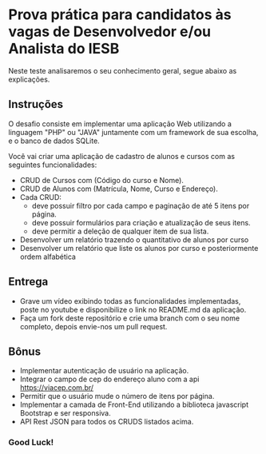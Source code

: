 # Prova prática para candidatos às vagas de Desenvolvedor e/ou Analista do IESB

Neste teste analisaremos o seu conhecimento geral, segue abaixo as explicações. 

## Instruções

O desafio consiste em implementar uma aplicação Web utilizando a linguagem "PHP" ou "JAVA" juntamente com um framework de sua escolha, e o banco de dados SQLite.

Você vai criar uma aplicação de cadastro de alunos e cursos com as seguintes funcionalidades:

- CRUD de Cursos com (Código do curso e Nome).
- CRUD de Alunos com (Matrícula, Nome, Curso e Endereço).
- Cada CRUD:
  - deve possuir filtro por cada campo e paginação de até 5 itens por página.
  - deve possuir formulários para criação e atualização de seus itens.
  - deve permitir a deleção de qualquer item de sua lista.
- Desenvolver um relatório trazendo o quantitativo de alunos por curso  
- Desenvolver um relatório que liste os alunos por curso e posteriormente ordem alfabética
## Entrega

- Grave um vídeo exibindo todas as funcionalidades implementadas, poste no youtube e disponibilize o link no README.md da aplicação. 
- Faça um fork deste repositório e crie uma branch com o seu nome completo, depois envie-nos um pull request. 

## Bônus

- Implementar autenticação de usuário na aplicação.
- Integrar o campo de cep do endereço aluno com a api https://viacep.com.br/
- Permitir que o usuário mude o número de itens por página.
- Implementar a camada de Front-End utilizando a biblioteca javascript Bootstrap e ser responsiva.
- API Rest JSON para todos os CRUDS listados acima.

### Good Luck!
